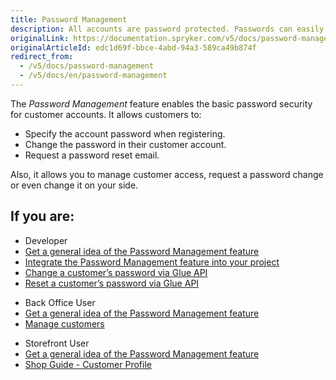 ```yaml
---
title: Password Management
description: All accounts are password protected. Passwords can easily be restored with a restore-password link.
originalLink: https://documentation.spryker.com/v5/docs/password-management
originalArticleId: edc1d69f-bbce-4abd-94a3-589ca49b874f
redirect_from:
  - /v5/docs/password-management
  - /v5/docs/en/password-management
---
```


The *Password Management* feature enables the basic password security for customer accounts. It allows customers to:

* Specify the account password when registering. 
* Change the password in their customer account.
* Request a password reset email.

Also, it allows you to manage customer access, request a password change or even change it on your side.

## If you are:

<div class="mr-container">
    <div class="mr-list-container">
        <!-- col1 -->
        <div class="mr-col">
            <ul class="mr-list mr-list-green">
                <li class="mr-title">Developer</li>
                <li><a href="https://documentation.spryker.com/v5/docs/en/password-management-feature-overview" class="mr-link">Get a general idea of the Password Management feature</a></li>
                  <li><a href="https://documentation.spryker.com/v5/docs/en/customer-account-management-feature-integration" class="mr-link">Integrate the Password Management feature into your project</a></li>
                <li><a href="https://documentation.spryker.com/v5/docs/en/managing-customers-api#changing-customer-s-password" class="mr-link">Change a customer’s password via Glue API</a></li>
                                <li><a href="https://documentation.spryker.com/v5/docs/en/managing-customers-api#resetting-customer-s-password" class="mr-link">Reset a customer’s password via Glue API</a></li>
            </ul>
        </div>
 <!-- col2 -->
        <div class="mr-col">
            <ul class="mr-list mr-list-blue">
                <li class="mr-title"> Back Office User</li>
                                <li><a href="https://documentation.spryker.com/v5/docs/en/password-management-feature-overview">Get a general idea of the Password Management feature</a></li>
                 <li><a href="https://documentation.spryker.com/v5/docs/en/managing-customers" class="mr-link">Manage customers</a></li>
            </ul>
        </div>
        <!-- col3 -->
        <div class="mr-col">
            <ul class="mr-list mr-list-blue">
                <li class="mr-title"> Storefront User</li>
                 <li><a href="https://documentation.spryker.com/v5/docs/en/
password-management-feature-overview">Get a general idea of the Password Management feature</a></li>               
                <li><a href="https://documentation.spryker.com/v5/docs/en/shop-guide-customer-profile" class="mr-link">Shop Guide - Customer Profile</a></li>
            </ul>
        </div>
           </div>  
     </div>
